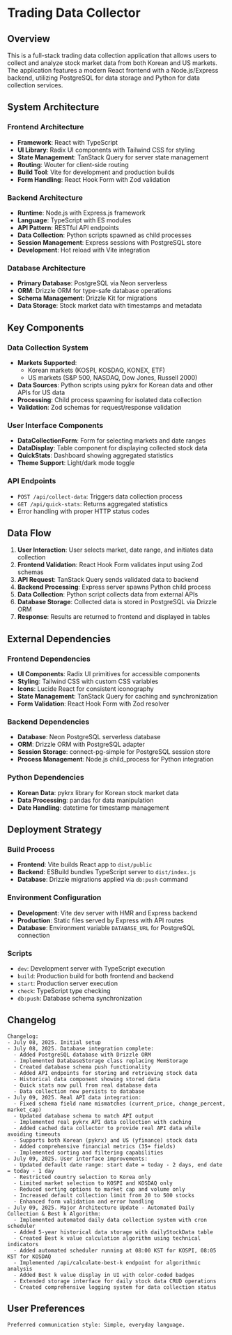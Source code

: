 # Trading Data Collector

## Overview

This is a full-stack trading data collection application that allows users to collect and analyze stock market data from both Korean and US markets. The application features a modern React frontend with a Node.js/Express backend, utilizing PostgreSQL for data storage and Python for data collection services.

## System Architecture

### Frontend Architecture
- **Framework**: React with TypeScript
- **UI Library**: Radix UI components with Tailwind CSS for styling
- **State Management**: TanStack Query for server state management
- **Routing**: Wouter for client-side routing
- **Build Tool**: Vite for development and production builds
- **Form Handling**: React Hook Form with Zod validation

### Backend Architecture
- **Runtime**: Node.js with Express.js framework
- **Language**: TypeScript with ES modules
- **API Pattern**: RESTful API endpoints
- **Data Collection**: Python scripts spawned as child processes
- **Session Management**: Express sessions with PostgreSQL store
- **Development**: Hot reload with Vite integration

### Database Architecture
- **Primary Database**: PostgreSQL via Neon serverless
- **ORM**: Drizzle ORM for type-safe database operations
- **Schema Management**: Drizzle Kit for migrations
- **Data Storage**: Stock market data with timestamps and metadata

## Key Components

### Data Collection System
- **Markets Supported**: 
  - Korean markets (KOSPI, KOSDAQ, KONEX, ETF)
  - US markets (S&P 500, NASDAQ, Dow Jones, Russell 2000)
- **Data Sources**: Python scripts using pykrx for Korean data and other APIs for US data
- **Processing**: Child process spawning for isolated data collection
- **Validation**: Zod schemas for request/response validation

### User Interface Components
- **DataCollectionForm**: Form for selecting markets and date ranges
- **DataDisplay**: Table component for displaying collected stock data
- **QuickStats**: Dashboard showing aggregated statistics
- **Theme Support**: Light/dark mode toggle

### API Endpoints
- `POST /api/collect-data`: Triggers data collection process
- `GET /api/quick-stats`: Returns aggregated statistics
- Error handling with proper HTTP status codes

## Data Flow

1. **User Interaction**: User selects market, date range, and initiates data collection
2. **Frontend Validation**: React Hook Form validates input using Zod schemas
3. **API Request**: TanStack Query sends validated data to backend
4. **Backend Processing**: Express server spawns Python child process
5. **Data Collection**: Python script collects data from external APIs
6. **Database Storage**: Collected data is stored in PostgreSQL via Drizzle ORM
7. **Response**: Results are returned to frontend and displayed in tables

## External Dependencies

### Frontend Dependencies
- **UI Components**: Radix UI primitives for accessible components
- **Styling**: Tailwind CSS with custom CSS variables
- **Icons**: Lucide React for consistent iconography
- **State Management**: TanStack Query for caching and synchronization
- **Form Validation**: React Hook Form with Zod resolver

### Backend Dependencies
- **Database**: Neon PostgreSQL serverless database
- **ORM**: Drizzle ORM with PostgreSQL adapter
- **Session Storage**: connect-pg-simple for PostgreSQL session store
- **Process Management**: Node.js child_process for Python integration

### Python Dependencies
- **Korean Data**: pykrx library for Korean stock market data
- **Data Processing**: pandas for data manipulation
- **Date Handling**: datetime for timestamp management

## Deployment Strategy

### Build Process
- **Frontend**: Vite builds React app to `dist/public`
- **Backend**: ESBuild bundles TypeScript server to `dist/index.js`
- **Database**: Drizzle migrations applied via `db:push` command

### Environment Configuration
- **Development**: Vite dev server with HMR and Express backend
- **Production**: Static files served by Express with API routes
- **Database**: Environment variable `DATABASE_URL` for PostgreSQL connection

### Scripts
- `dev`: Development server with TypeScript execution
- `build`: Production build for both frontend and backend
- `start`: Production server execution
- `check`: TypeScript type checking
- `db:push`: Database schema synchronization

## Changelog

```
Changelog:
- July 08, 2025. Initial setup
- July 08, 2025. Database integration complete:
  - Added PostgreSQL database with Drizzle ORM
  - Implemented DatabaseStorage class replacing MemStorage
  - Created database schema push functionality
  - Added API endpoints for storing and retrieving stock data
  - Historical data component showing stored data
  - Quick stats now pull from real database data
  - Data collection now persists to database
- July 09, 2025. Real API data integration:
  - Fixed schema field name mismatches (current_price, change_percent, market_cap)
  - Updated database schema to match API output
  - Implemented real pykrx API data collection with caching
  - Added cached data collector to provide real API data while avoiding timeouts
  - Supports both Korean (pykrx) and US (yfinance) stock data
  - Added comprehensive financial metrics (35+ fields)
  - Implemented sorting and filtering capabilities
- July 09, 2025. User interface improvements:
  - Updated default date range: start date = today - 2 days, end date = today - 1 day
  - Restricted country selection to Korea only
  - Limited market selection to KOSPI and KOSDAQ only
  - Reduced sorting options to market cap and volume only
  - Increased default collection limit from 20 to 500 stocks
  - Enhanced form validation and error handling
- July 09, 2025. Major Architecture Update - Automated Daily Collection & Best k Algorithm:
  - Implemented automated daily data collection system with cron scheduler
  - Added 5-year historical data storage with dailyStockData table
  - Created Best k value calculation algorithm using technical indicators
  - Added automated scheduler running at 08:00 KST for KOSPI, 08:05 KST for KOSDAQ
  - Implemented /api/calculate-best-k endpoint for algorithmic analysis
  - Added Best k value display in UI with color-coded badges
  - Extended storage interface for daily stock data CRUD operations
  - Created comprehensive logging system for data collection status
```

## User Preferences

```
Preferred communication style: Simple, everyday language.
```